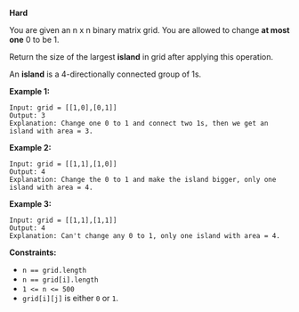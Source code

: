 **Hard**

You are given an n x n binary matrix grid. You are allowed to change **at most one** 0 to be 1.

Return the size of the largest **island** in grid after applying this operation.

An **island** is a 4-directionally connected group of 1s.

 

**Example 1:**
```
Input: grid = [[1,0],[0,1]]
Output: 3
Explanation: Change one 0 to 1 and connect two 1s, then we get an island with area = 3.
```
**Example 2:**
```
Input: grid = [[1,1],[1,0]]
Output: 4
Explanation: Change the 0 to 1 and make the island bigger, only one island with area = 4.
```
**Example 3:**
```
Input: grid = [[1,1],[1,1]]
Output: 4
Explanation: Can't change any 0 to 1, only one island with area = 4.
``` 

**Constraints:**

- `n == grid.length`
- `n == grid[i].length`
- `1 <= n <= 500`
- `grid[i][j]` is either `0` or `1`.
